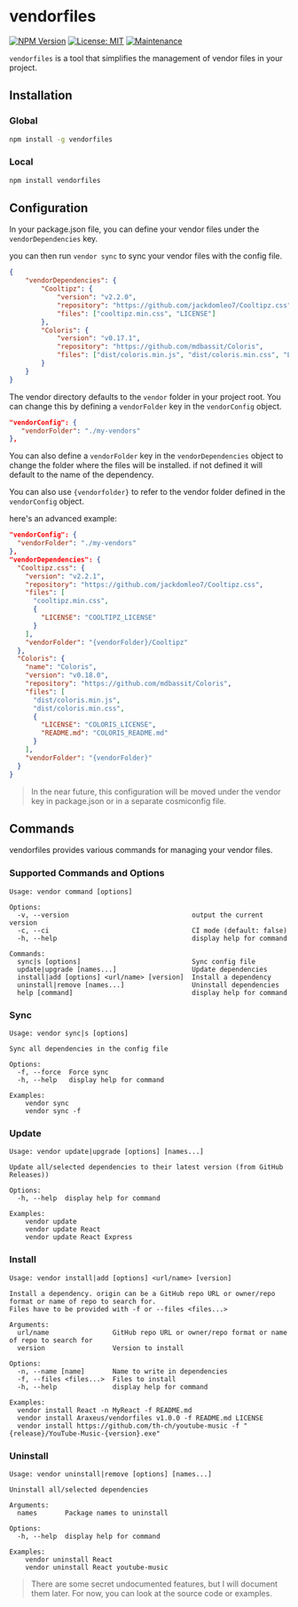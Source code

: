 # vendorfiles

[![NPM Version](https://img.shields.io/npm/v/vendorfiles)](https://www.npmjs.com/package/vendorfiles)
[![License: MIT](https://img.shields.io/badge/License-MIT-yellow.svg)](https://github.com/Araxeus/custom-electron-prompt/blob/main/LICENSE)
[![Maintenance](https://img.shields.io/badge/Maintained%3F-yes-green.svg)](https://github.com/Araxeus/custom-electron-prompt)

`vendorfiles` is a tool that simplifies the management of vendor files in your project.

## Installation

### Global

```bash
npm install -g vendorfiles
```

### Local

```bash
npm install vendorfiles
```

## Configuration

In your package.json file, you can define your vendor files under the `vendorDependencies` key.

you can then run `vendor sync` to sync your vendor files with the config file.

```json
{
    "vendorDependencies": {
        "Cooltipz": {
            "version": "v2.2.0",
            "repository": "https://github.com/jackdomleo7/Cooltipz.css",
            "files": ["cooltipz.min.css", "LICENSE"]
        },
        "Coloris": {
            "version": "v0.17.1",
            "repository": "https://github.com/mdbassit/Coloris",
            "files": ["dist/coloris.min.js", "dist/coloris.min.css", "LICENSE"]
        }
    }
}
```

The vendor directory defaults to the `vendor` folder in your project root. You can change this by defining a `vendorFolder` key in the `vendorConfig` object.

```json
"vendorConfig": {
   "vendorFolder": "./my-vendors"
},
```

You can also define a `vendorFolder` key in the `vendorDependencies` object to change the folder where the files will be installed. if not defined it will default to the name of the dependency.

You can also use `{vendorfolder}` to refer to the vendor folder defined in the `vendorConfig` object.

here's an advanced example:

```json
"vendorConfig": {
  "vendorFolder": "./my-vendors"
},
"vendorDependencies": {
  "Cooltipz.css": {
    "version": "v2.2.1",
    "repository": "https://github.com/jackdomleo7/Cooltipz.css",
    "files": [
      "cooltipz.min.css",
      {
        "LICENSE": "COOLTIPZ_LICENSE"
      }
    ],
    "vendorFolder": "{vendorFolder}/Cooltipz"
  },
  "Coloris": {
    "name": "Coloris",
    "version": "v0.18.0",
    "repository": "https://github.com/mdbassit/Coloris",
    "files": [
      "dist/coloris.min.js",
      "dist/coloris.min.css",
      {
        "LICENSE": "COLORIS_LICENSE",
        "README.md": "COLORIS_README.md"
      }
    ],
    "vendorFolder": "{vendorFolder}"
  }
}
```

> In the near future, this configuration will be moved under the vendor key in package.json or in a separate cosmiconfig file.

## Commands

vendorfiles provides various commands for managing your vendor files.

### Supported Commands and Options

```text
Usage: vendor command [options]

Options:
  -v, --version                               output the current version
  -c, --ci                                    CI mode (default: false)
  -h, --help                                  display help for command

Commands:
  sync|s [options]                            Sync config file
  update|upgrade [names...]                   Update dependencies
  install|add [options] <url/name> [version]  Install a dependency
  uninstall|remove [names...]                 Uninstall dependencies
  help [command]                              display help for command
```

### Sync

```text
Usage: vendor sync|s [options]

Sync all dependencies in the config file

Options:
  -f, --force  Force sync
  -h, --help   display help for command

Examples:
    vendor sync
    vendor sync -f
```

### Update

```text
Usage: vendor update|upgrade [options] [names...]

Update all/selected dependencies to their latest version (from GitHub Releases))

Options:
  -h, --help  display help for command

Examples:
    vendor update
    vendor update React
    vendor update React Express
```

### Install

```text
Usage: vendor install|add [options] <url/name> [version]

Install a dependency. origin can be a GitHub repo URL or owner/repo format or name of repo to search for.
Files have to be provided with -f or --files <files...>

Arguments:
  url/name                GitHub repo URL or owner/repo format or name of repo to search for
  version                 Version to install

Options:
  -n, --name [name]       Name to write in dependencies
  -f, --files <files...>  Files to install
  -h, --help              display help for command

Examples:
  vendor install React -n MyReact -f README.md
  vendor install Araxeus/vendorfiles v1.0.0 -f README.md LICENSE
  vendor install https://github.com/th-ch/youtube-music -f "{release}/YouTube-Music-{version}.exe"
```

### Uninstall

```text
Usage: vendor uninstall|remove [options] [names...]

Uninstall all/selected dependencies

Arguments:
  names       Package names to uninstall

Options:
  -h, --help  display help for command

Examples:
    vendor uninstall React
    vendor uninstall React youtube-music
```

> There are some secret undocumented features, but I will document them later. For now, you can look at the source code or examples.
